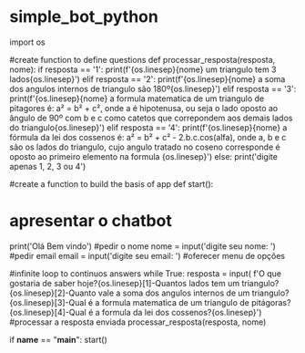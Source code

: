 # simple_bot_python

import os 
 
#create function to define questions
def processar_resposta(resposta, nome):
  if resposta == '1':
    print(f'{os.linesep}{nome} um triangulo tem 3 lados{os.linesep}')
  elif resposta == '2':
    print(f'{os.linesep}{nome} a soma dos angulos internos de triangulo são 180º{os.linesep}')
  elif resposta == '3':
    print(f'{os.linesep}{nome} a formula matematica de um triangulo de pitagores é: a² = b² + c², onde a é hipotenusa, ou seja o lado oposto ao ângulo de 90º com b e c como catetos que correpondem aos demais lados do triangulo{os.linesep}')
  elif resposta == '4':
    print(f'{os.linesep}{nome} a fórmula da lei dos cossenos é: a² = b² + c² - 2.b.c.cos(alfa), onde a, b e c são os lados do triangulo, cujo angulo tratado no coseno corresponde é oposto ao primeiro elemento na formula {os.linesep}')
  else:
    print('digite apenas 1, 2, 3 ou 4')
    
#create a function to build the basis of app
def start():
  # apresentar o chatbot
  print('Olá Bem vindo')
  #pedir o nome
  nome = input('digite seu nome: ')
  #pedir email
  email = input('digite seu email: ')
  #oferecer menu de opções
  
  #infinite loop to continuos answers
  while True:
      resposta = input(
        f'O que gostaria de saber hoje?{os.linesep}[1]-Quantos lados tem um triangulo?{os.linesep}[2]-Quanto vale a soma dos angulos internos de um triangulo?{os.linesep}[3]-Qual é a formula matematica de um triangulo de pitágoras?{os.linesep}[4]-Qual é a formula da lei dos cossenos?{os.linesep}')
        #processar a resposta enviada
      processar_resposta(resposta, nome)

if __name__ == "__main__":
  start()
